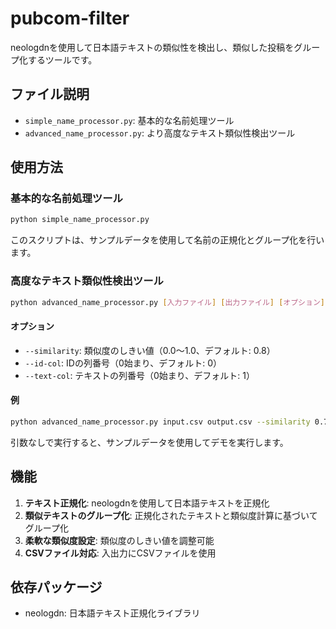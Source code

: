# pubcom-filter

neologdnを使用して日本語テキストの類似性を検出し、類似した投稿をグループ化するツールです。

## ファイル説明

- `simple_name_processor.py`: 基本的な名前処理ツール
- `advanced_name_processor.py`: より高度なテキスト類似性検出ツール

## 使用方法

### 基本的な名前処理ツール

```bash
python simple_name_processor.py
```

このスクリプトは、サンプルデータを使用して名前の正規化とグループ化を行います。

### 高度なテキスト類似性検出ツール

```bash
python advanced_name_processor.py [入力ファイル] [出力ファイル] [オプション]
```

#### オプション

- `--similarity`: 類似度のしきい値（0.0〜1.0、デフォルト: 0.8）
- `--id-col`: IDの列番号（0始まり、デフォルト: 0）
- `--text-col`: テキストの列番号（0始まり、デフォルト: 1）

#### 例

```bash
python advanced_name_processor.py input.csv output.csv --similarity 0.7 --id-col 0 --text-col 1
```

引数なしで実行すると、サンプルデータを使用してデモを実行します。

## 機能

1. **テキスト正規化**: neologdnを使用して日本語テキストを正規化
2. **類似テキストのグループ化**: 正規化されたテキストと類似度計算に基づいてグループ化
3. **柔軟な類似度設定**: 類似度のしきい値を調整可能
4. **CSVファイル対応**: 入出力にCSVファイルを使用

## 依存パッケージ

- neologdn: 日本語テキスト正規化ライブラリ
